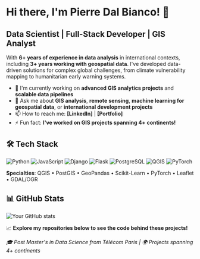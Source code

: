 # Hi there, I'm Pierre Dal Bianco! 👋

## Data Scientist | Full-Stack Developer | GIS Analyst

With **6+ years of experience in data analysis** in international contexts, including **3+ years working with geospatial data**. I've developed data-driven solutions for complex global challenges, from climate vulnerability mapping to humanitarian early warning systems.

- 🔭 I'm currently working on **advanced GIS analytics projects** and **scalable data pipelines**
- 💬 Ask me about **GIS analysis**, **remote sensing**, **machine learning for geospatial data**, or **international development projects**
- 📫 How to reach me: **[LinkedIn]** | **[Portfolio]**
- ⚡ Fun fact: **I've worked on GIS projects spanning 4+ continents!**

## 🛠️ Tech Stack
![Python](https://img.shields.io/badge/-Python-3776AB?style=flat&logo=python&logoColor=white)
![JavaScript](https://img.shields.io/badge/-JavaScript-F7DF1E?style=flat&logo=javascript&logoColor=black)
![Django](https://img.shields.io/badge/-Django-092E20?style=flat&logo=django&logoColor=white)
![Flask](https://img.shields.io/badge/-Flask-000000?style=flat&logo=flask&logoColor=white)
![PostgreSQL](https://img.shields.io/badge/-PostgreSQL-336791?style=flat&logo=postgresql&logoColor=white)
![QGIS](https://img.shields.io/badge/-QGIS-589632?style=flat&logo=qgis&logoColor=white)
![PyTorch](https://img.shields.io/badge/-PyTorch-EE4C2C?style=flat&logo=pytorch&logoColor=white)

**Specialties**: QGIS • PostGIS • GeoPandas • Scikit-Learn • PyTorch • Leaflet • GDAL/OGR

## 📊 GitHub Stats
![Your GitHub stats](https://github-readme-stats.vercel.app/api?username=pierre-db&show_icons=true&theme=radical)

📈 **Explore my repositories below to see the code behind these projects!**

*🎓 Post Master's in Data Science from Télécom Paris | 🌍 Projects spanning 4+ continents*

<!--
**pierre-db/pierre-db** is a ✨ _special_ ✨ repository because its `README.md` (this file) appears on your GitHub profile.

Here are some ideas to get you started:

- 🔭 I’m currently working on ...
- 🌱 I’m currently learning ...
- 👯 I’m looking to collaborate on ...
- 🤔 I’m looking for help with ...
- 💬 Ask me about ...
- 📫 How to reach me: ...
- 😄 Pronouns: ...
- ⚡ Fun fact: ...
-->
